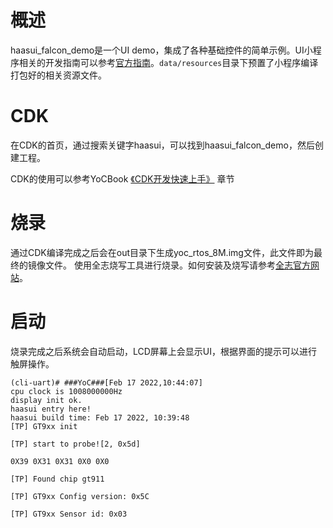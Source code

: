 # 概述
haasui_falcon_demo是一个UI demo，集成了各种基础控件的简单示例。UI小程序相关的开发指南可以参考[官方指南](https://haas.iot.aliyun.com/haasui/quickstart)。`data/resources`目录下预置了小程序编译打包好的相关资源文件。

# CDK
在CDK的首页，通过搜索关键字haasui，可以找到haasui_falcon_demo，然后创建工程。

CDK的使用可以参考YoCBook [《CDK开发快速上手》](https://yoc.docs.t-head.cn/yocbook/Chapter2-%E5%BF%AB%E9%80%9F%E4%B8%8A%E6%89%8B%E6%8C%87%E5%BC%95/%E4%BD%BF%E7%94%A8CDK%E5%BC%80%E5%8F%91%E5%BF%AB%E9%80%9F%E4%B8%8A%E6%89%8B.html) 章节

# 烧录
通过CDK编译完成之后会在out目录下生成yoc_rtos_8M.img文件，此文件即为最终的镜像文件。
使用全志烧写工具进行烧录。如何安装及烧写请参考[全志官方网站](https://d1.docs.aw-ol.com/study/study_4compile/#phoenixsuit)。

# 启动
烧录完成之后系统会自动启动，LCD屏幕上会显示UI，根据界面的提示可以进行触屏操作。

```cli
(cli-uart)# ###YoC###[Feb 17 2022,10:44:07]
cpu clock is 1008000000Hz
display init ok.
haasui entry here!
haasui build time: Feb 17 2022, 10:39:48
[TP] GT9xx init

[TP] start to probe![2, 0x5d]

0X39 0X31 0X31 0X0 0X0

[TP] Found chip gt911

[TP] GT9xx Config version: 0x5C

[TP] GT9xx Sensor id: 0x03
```
